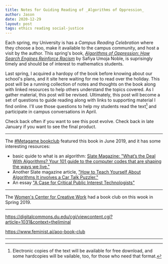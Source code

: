 ```yaml
---
title: Notes for Guiding Reading of _Algorithms of Oppression_
author: Jason
date: 2020-12-29
layout: post
tags: ethics reading social-justice
---
```


Each spring, my University is has a _Campus Reading Celebration_ where they choose a boo, make it available to the campus community, and host a visit by the author.  This spring's book, [_Algorithms of Oppression: How Search Engines Reinforce Racism_](https://nyupress.org/9781479837243/algorithms-of-oppression/) by Safiya Umoja Noble, is suprisingly timely and should be of interest to mathematics students.

Last spring, I acquired a hardopy of the book before knowing about our school's plans, and it site here waiting for me to read over the holiday.  This post will be a running collection of notes and thoughts on the book along with linked resources to help others understand the topics covered.  As I gather material, this post will be revised.  Ultimately, this post will become a set of questions to guide reading along with links to supporting material I find online.  I'll use those questions to help my students read the text[^1] and participate in campus conversations in April.

Check back often if you want to see this post evolve.  Check back in late January if you want to see the final product.

* * *

The [#Metagame bookclub](https://sites.google.com/site/metagamebookclub/spring2019) featured this book in June 2019, and it has some interesting resources:

* basic quide to what is an algorithm: [Slate Magazine: "What’s the Deal With Algorithms? Your 101 guide to the computer codes that are shaping the ways we live."](http://www.slate.com/articles/technology/future_tense/2016/02/what_is_an_algorithm_an_explainer.html)
* Another Slate magazine article, ["How to Teach Yourself About Algorithms 
It involves a Car Talk Puzzler."](https://slate.com/technology/2016/02/how-to-teach-yourself-about-algorithms.html)
* An essay ["A Case for Critical Public Interest Technologists"](https://points.datasociety.net/a-case-for-critical-public-interest-technologists-111d7ea3d384)

* * *

The [Women's Center for Creative Work](https://womenscenterforcreativework.com/events/algorithms-of-oppression/) had a book club on this wook in Spring 2019.

* * *

https://digitalcommons.du.edu/cgi/viewcontent.cgi?article=1031&context=theliminal

https://www.feminist.ai/aoo-book-club

* * **

[^1]: Electronic copies of the text will be available for free download, and some hardcopies will be vailable, too, for those who need that format.
